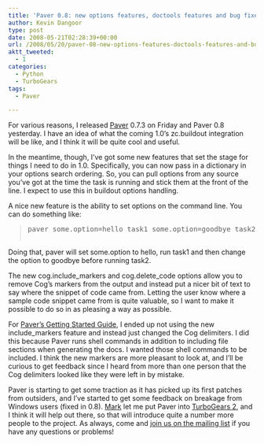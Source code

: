 ```yaml
---
title: 'Paver 0.8: new options features, doctools features and bug fixes'
author: Kevin Dangoor
type: post
date: 2008-05-21T02:28:39+00:00
url: /2008/05/20/paver-08-new-options-features-doctools-features-and-bug-fixes/
aktt_tweeted:
  - 1
categories:
  - Python
  - TurboGears
tags:
  - Paver

---
```

For various reasons, I released [Paver][1] 0.7.3 on Friday and Paver 0.8 yesterday. I have an idea of what the coming 1.0&#8217;s zc.buildout integration will be like, and I think it will be quite cool and useful.

In the meantime, though, I&#8217;ve got some new features that set the stage for things I need to do in 1.0. Specifically, you can now pass in a dictionary in your options search ordering. So, you can pull options from any source you&#8217;ve got at the time the task is running and stick them at the front of the line. I expect to use this in buildout options handling.

A nice new feature is the ability to set options on the command line. You can do something like:

> <pre>paver some.option=hello task1 some.option=goodbye task2
</pre>

Doing that, paver will set some.option to hello, run task1 and then change the option to goodbye before running task2.

The new cog.include\_markers and cog.delete\_code options allow you to remove Cog&#8217;s markers from the output and instead put a nicer bit of text to say where the snippet of code came from. Letting the user know where a sample code snippet came from is quite valuable, so I want to make it possible to do so in as pleasing a way as possible.

For [Paver&#8217;s Getting Started Guide][2], I ended up not using the new include_markers feature and instead just changed the Cog delimiters. I did this because Paver runs shell commands in addition to including file sections when generating the docs. I wanted those shell commands to be included. I think the new markers are more pleasant to look at, and I&#8217;ll be curious to get feedback since I heard from more than one person that the Cog delimiters looked like they were left in by mistake.

Paver is starting to get some traction as it has picked up its first patches from outsiders, and I&#8217;ve started to get some feedback on breakage from Windows users (fixed in 0.8). [Mark][3] let me put Paver into [TurboGears 2][4], and I think it will help out there, so that will introduce quite a number more people to the project. As always, come and [join us on the mailing list][5] if you have any questions or problems!

 [1]: http://www.blueskyonmars.com/projects/paver/
 [2]: http://www.blueskyonmars.com/projects/paver/getting_started.html
 [3]: http://compoundthinking.com/blog/
 [4]: http://compoundthinking.com/tg2/
 [5]: http://groups.google.com/group/paver/